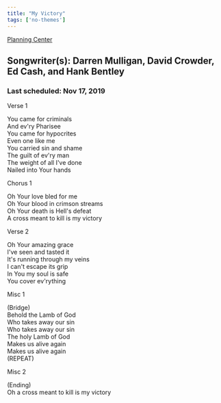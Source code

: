 ```yaml
---
title: "My Victory"
tags: ['no-themes']
---
```


[Planning Center](https://services.planningcenteronline.com/songs/12280616)

## Songwriter(s): Darren Mulligan, David Crowder, Ed Cash, and Hank Bentley
### Last scheduled: Nov 17, 2019          

Verse 1  
  
You came for criminals  
And ev'ry Pharisee  
You came for hypocrites  
Even one like me  
You carried sin and shame  
The guilt of ev'ry man  
The weight of all I've done  
Nailed into Your hands  
  
Chorus 1  
  
Oh Your love bled for me  
Oh Your blood in crimson streams  
Oh Your death is Hell's defeat  
A cross meant to kill is my victory  
  
Verse 2  
  
Oh Your amazing grace  
I've seen and tasted it  
It's running through my veins  
I can't escape its grip  
In You my soul is safe  
You cover ev'rything  
  
Misc 1  
  
(Bridge)  
Behold the Lamb of God  
Who takes away our sin  
Who takes away our sin  
The holy Lamb of God  
Makes us alive again  
Makes us alive again  
(REPEAT)  
  
Misc 2  
  
(Ending)  
Oh a cross meant to kill is my victory
